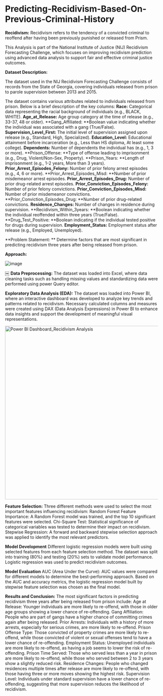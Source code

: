 # Predicting-Recidivism-Based-On-Previous-Criminal-History

**Recidivism:**
Recidivism refers to the tendency of a convicted criminal to reoffend after having been previously punished or released from Prism.

This Analysis is part of the National Institute of Justice (NIJ) Recidivism Forecasting Challenge, which focuses on improving recidivism prediction using advanced data analysis to support fair and effective criminal justice outcomes.

**Dataset Description:**

The dataset used in the NIJ Recidivism Forecasting Challenge consists of records from the State of Georgia, covering individuals released from prison to parole supervision between 2013 and 2015. 

The dataset contains  various attributes related to individuals released from prison. Below is a brief description of the key columns:
**Race:** Categorical data representing the racial background of individuals (e.g., BLACK, WHITE).
**Age_at_Release:** Age group category at the time of release (e.g., 33-37, 48 or older).
**Gang_Affiliated: **Boolean value indicating whether the individual was associated with a gang (True/False).
**Supervision_Level_First:** The initial level of supervision assigned upon release (e.g., Standard, High, Specialized).
**Education_Level:** Educational attainment before incarceration (e.g., Less than HS diploma, At least some college).
**Dependents:** Number of dependents the individual has (e.g., 1, 3 or more).
**Prison_Offense: **Type of offense leading to imprisonment (e.g., Drug, Violent/Non-Sex, Property).
**Prison_Years: **Length of imprisonment (e.g., 1-2 years, More than 3 years).
**Prior_Arrest_Episodes_Felony:** Number of prior felony arrest episodes (e.g., 4, 6 or more).
**Prior_Arrest_Episodes_Misd: **Number of prior misdemeanor arrest episodes.
**Prior_Arrest_Episodes_Drug:** Number of prior drug-related arrest episodes.
**Prior_Conviction_Episodes_Felony:** Number of prior felony convictions.
**Prior_Conviction_Episodes_Misd:** Number of prior misdemeanor convictions.
**Prior_Conviction_Episodes_Drug: **Number of prior drug-related convictions.
**Residence_Changes:** Number of changes in residence during supervision.
**Recidivism_Within_3years: **Boolean indicating whether the individual reoffended within three years (True/False).
**Drug_Test_Positive: **Boolean indicating if the individual tested positive for drugs during supervision.
**Employment_Status:** Employment status after release (e.g., Employed, Unemployed).

**Problem Statement: **
Determine factors that are most significant in predicting recidivism three years after being released from prison.

**Approach:**

![image](https://github.com/user-attachments/assets/bcdc1387-6d8f-4574-aaad-c47e2f90cca8)

￼
**Data Preprocessing:**
The dataset was loaded into Excel, where data cleaning tasks such as handling missing values and standardizing data were performed using power Query editor.

**Exploratory Data Analysis (EDA):**
The dataset was loaded into Power BI, where an interactive dashboard was developed to analyze key trends and patterns related to recidivism. 
Necessary calculated columns and measures were created using DAX (Data Analysis Expressions) in Power BI to enhance data insights and support the development of meaningful visual representations.

<img width="572" alt="Power BI Dashboard_Recidivism Analysis" src="https://github.com/user-attachments/assets/febf1048-8de4-42fc-817d-c326f0ce7cac" />


**Feature Selection:**
Three different methods were used to select the most important features influencing recidivism:
Random Forest Feature Importance: A Random Forest model was trained, and the top 10 significant features were selected.
Chi-Square Test: Statistical significance of categorical variables was tested to determine their impact on recidivism.
Stepwise Regression: A forward and backward stepwise selection approach was applied to identify the most relevant predictors.

**Model Development**
Different logistic regression models were built using selected features from each feature selection method.
The dataset was split into training (80%) and testing (20%) sets to validate model performance.
Logistic regression was used to predict recidivism outcomes.

**Model Evaluation**
AUC (Area Under the Curve): AUC values were compared for different models to determine the best-performing approach.
Based on the AUC and accuracy metrics, the logistic regression model built by stepwise feature selection was chosen as the final model.

**Results and Conclusion:**
The most significant factors in predicting recidivism three years after being released from prison include:
Age at Release: Younger individuals are more likely to re-offend, with those in older age groups showing a lower chance of re-offending.
Gang Affiliation: People who are part of gangs have a higher chance of committing crimes again after being released.
Prior Arrests: Individuals with a history of more arrests, especially for serious crimes, are more likely to re-offend.
Prison Offense Type: Those convicted of property crimes are more likely to re-offend, while those convicted of violent or sexual offenses tend to have a lower chance of re-offending.
Employment Status: Unemployed individuals are more likely to re-offend, as having a job seems to lower the risk of re-offending.
Prison Time Served: Those who served less than a year in prison are more likely to re-offend, while those who served between 2 to 3 years show a slightly reduced risk.
Residence Changes: People who changed residences multiple times after release are more likely to re-offend, with those having three or more moves showing the highest risk.
Supervision Level: Individuals under standard supervision have a lower chance of re-offending, suggesting that more supervision reduces the likelihood of recidivism.


